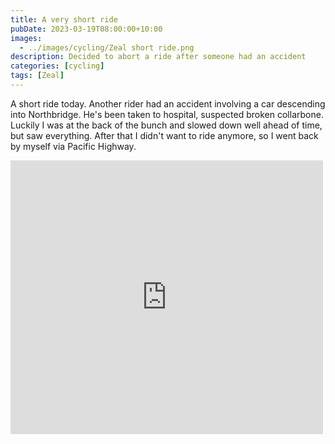 ```yaml
---
title: A very short ride
pubDate: 2023-03-19T08:00:00+10:00
images:
  - ../images/cycling/Zeal short ride.png
description: Decided to abort a ride after someone had an accident
categories: [cycling]
tags: [Zeal]
---
```


A short ride today. Another rider had an accident involving a car descending into Northbridge. He's been taken to hospital, suspected broken collarbone. Luckily I was at the back of the bunch and slowed down well ahead of time, but saw everything. After that I didn't want to ride anymore, so I went back by myself via Pacific Highway.

<iframe src="https://www.facebook.com/plugins/post.php?href=https%3A%2F%2Fwww.facebook.com%2Fchris1.tham%2Fposts%2Fpfbid031tFZ6TwLEj8Z7eBcDpGUBQGznesZA4QhMvSV2VbP6vdu5waZ2MWjV9SmjumNbeKvl&show_text=true&width=500" width="500" height="438" style="border:none;overflow:hidden" scrolling="no" frameborder="0" allowfullscreen="true" allow="autoplay; clipboard-write; encrypted-media; picture-in-picture; web-share"></iframe>
